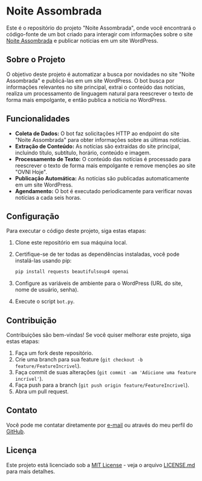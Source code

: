 # Noite Assombrada

Este é o repositório do projeto "Noite Assombrada", onde você encontrará o código-fonte de um bot criado para interagir com informações sobre o site [Noite Assombrada](https://noiteassombrada.serv00.net/) e publicar notícias em um site WordPress.

## Sobre o Projeto

O objetivo deste projeto é automatizar a busca por novidades no site "Noite Assombrada" e publicá-las em um site WordPress. O bot busca por informações relevantes no site principal, extrai o conteúdo das notícias, realiza um processamento de linguagem natural para reescrever o texto de forma mais empolgante, e então publica a notícia no WordPress.

## Funcionalidades

- **Coleta de Dados:** O bot faz solicitações HTTP ao endpoint do site "Noite Assombrada" para obter informações sobre as últimas notícias.
- **Extração de Conteúdo:** As notícias são extraídas do site principal, incluindo título, subtítulo, horário, conteúdo e imagem.
- **Processamento de Texto:** O conteúdo das notícias é processado para reescrever o texto de forma mais empolgante e remove menções ao site "OVNI Hoje".
- **Publicação Automática:** As notícias são publicadas automaticamente em um site WordPress.
- **Agendamento:** O bot é executado periodicamente para verificar novas notícias a cada seis horas.

## Configuração

Para executar o código deste projeto, siga estas etapas:

1. Clone este repositório em sua máquina local.
2. Certifique-se de ter todas as dependências instaladas, você pode instalá-las usando pip:

    ```bash
    pip install requests beautifulsoup4 openai
    ```

3. Configure as variáveis de ambiente para o WordPress (URL do site, nome de usuário, senha).
4. Execute o script `bot.py`.

## Contribuição

Contribuições são bem-vindas! Se você quiser melhorar este projeto, siga estas etapas:

1. Faça um fork deste repositório.
2. Crie uma branch para sua feature (`git checkout -b feature/FeatureIncrivel`).
3. Faça commit de suas alterações (`git commit -am 'Adicione uma feature incrível'`).
4. Faça push para a branch (`git push origin feature/FeatureIncrivel`).
5. Abra um pull request.

## Contato

Você pode me contatar diretamente por [e-mail](mailto:seuemail@exemplo.com) ou através do meu perfil do [GitHub](https://github.com/seuusuario). 

## Licença

Este projeto está licenciado sob a [MIT License](https://opensource.org/licenses/MIT) - veja o arquivo [LICENSE.md](LICENSE.md) para mais detalhes.
